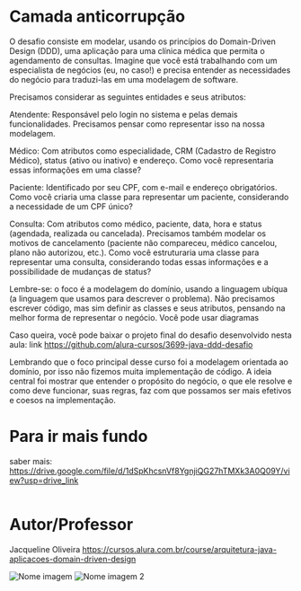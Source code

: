 # Camada anticorrupção

O desafio consiste em modelar, usando os princípios do Domain-Driven Design (DDD), uma aplicação para uma clínica médica que permita o agendamento de consultas. Imagine que você está trabalhando com um especialista de negócios (eu, no caso!) e precisa entender as necessidades do negócio para traduzi-las em uma modelagem de software.

Precisamos considerar as seguintes entidades e seus atributos:

Atendente: Responsável pelo login no sistema e pelas demais funcionalidades. Precisamos pensar como representar isso na nossa modelagem.

Médico: Com atributos como especialidade, CRM (Cadastro de Registro Médico), status (ativo ou inativo) e endereço. Como você representaria essas informações em uma classe?

Paciente: Identificado por seu CPF, com e-mail e endereço obrigatórios. Como você criaria uma classe para representar um paciente, considerando a necessidade de um CPF único?

Consulta: Com atributos como médico, paciente, data, hora e status (agendada, realizada ou cancelada). Precisamos também modelar os motivos de cancelamento (paciente não compareceu, médico cancelou, plano não autorizou, etc.). Como você estruturaria uma classe para representar uma consulta, considerando todas essas informações e a possibilidade de mudanças de status?

Lembre-se: o foco é a modelagem do domínio, usando a linguagem ubíqua (a linguagem que usamos para descrever o problema). Não precisamos escrever código, mas sim definir as classes e seus atributos, pensando na melhor forma de representar o negócio. Você pode usar diagramas

Caso queira, você pode baixar o projeto final do desafio desenvolvido nesta aula: link https://github.com/alura-cursos/3699-java-ddd-desafio

Lembrando que o foco principal desse curso foi a modelagem orientada ao domínio, por isso não fizemos muita implementação de código. A ideia central foi mostrar que entender o propósito do negócio, o que ele resolve e como deve funcionar, suas regras, faz com que possamos ser mais efetivos e coesos na implementação.


# Para ir mais fundo

saber mais: https://drive.google.com/file/d/1dSpKhcsnVf8YgnjiQG27hTMXk3A0Q09Y/view?usp=drive_link


```bash

```


# Autor/Professor

Jacqueline Oliveira
https://cursos.alura.com.br/course/arquitetura-java-aplicacoes-domain-driven-design


![Nome imagem](link) ![Nome imagem 2](link)


